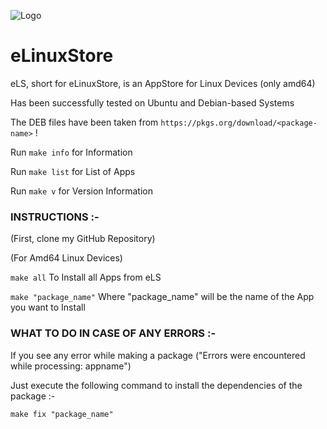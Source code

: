 ![Logo](/logo.ico)

# eLinuxStore


eLS, short for eLinuxStore, is an AppStore for Linux Devices (only amd64)

Has been successfully tested on Ubuntu and Debian-based Systems

The DEB files have been taken from `https://pkgs.org/download/<package-name>` !

Run `make info` for Information

Run `make list` for List of Apps

Run `make v` for Version Information

### INSTRUCTIONS :-

(First, clone my GitHub Repository)

(For Amd64 Linux Devices)

`make all` To Install all Apps from eLS

`make "package_name"` Where "package_name" will be the name of the App you want to Install


### WHAT TO DO IN CASE OF ANY ERRORS :-

If you see any error while making a package ("Errors were encountered while processing: appname")

Just execute the following command to install the dependencies of the package :-
  
`make fix "package_name"`
